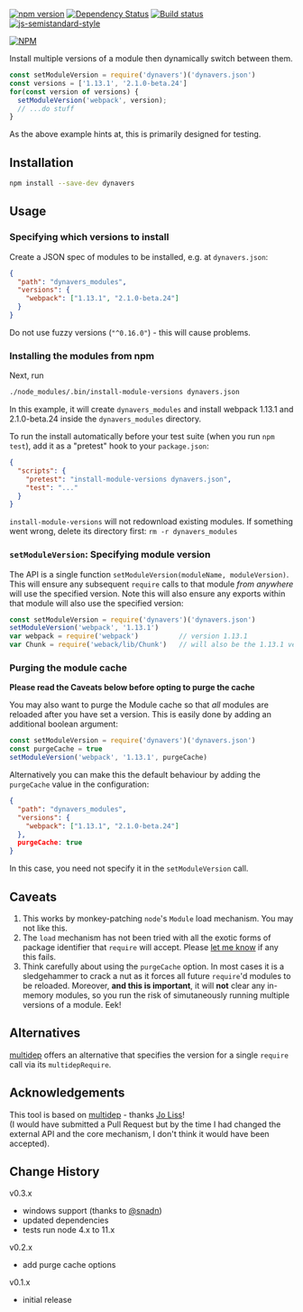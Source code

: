 [![npm version](https://badge.fury.io/js/dynavers.svg)](http://badge.fury.io/js/dynavers) [![Dependency Status](https://david-dm.org/numical/dynavers.svg)](https://david-dm.org/numical/dynavers) [![Build status](https://travis-ci.org/numical/dynavers.svg)](https://travis-ci.org/numical/dynavers) [![js-semistandard-style](https://img.shields.io/badge/code%20style-semistandard-brightgreen.svg?style=flat-square)](https://github.com/Flet/semistandard)

[![NPM](https://nodei.co/npm/dynavers.png?downloads=true&downloadRank=true&stars=true)](https://nodei.co/npm/dynavers/)

Install multiple versions of a module then dynamically switch between them.
```js
const setModuleVersion = require('dynavers')('dynavers.json')
const versions = ['1.13.1', '2.1.0-beta.24']
for(const version of versions) {
  setModuleVersion('webpack', version);
  // ...do stuff
}
```
As the above example hints at, this is primarily designed for testing.

## Installation

```bash
npm install --save-dev dynavers
```

## Usage

### Specifying which versions to install

Create a JSON spec of modules to be installed, e.g. at `dynavers.json`:
```json
{
  "path": "dynavers_modules",
  "versions": {
    "webpack": ["1.13.1", "2.1.0-beta.24"]
  }
}
```
Do not use fuzzy versions (`"^0.16.0"`) - this will cause problems.

### Installing the modules from npm
Next, run
```bash
./node_modules/.bin/install-module-versions dynavers.json
```

In this example, it will create `dynavers_modules` and install webpack
1.13.1 and 2.1.0-beta.24 inside the `dynavers_modules` directory.

To run the install automatically before your test suite (when you run `npm
test`), add it as a "pretest" hook to your `package.json`:

```json
{
  "scripts": {
    "pretest": "install-module-versions dynavers.json",
    "test": "..."
  }
}
```

`install-module-versions` will not redownload existing modules. If something went wrong,
delete its directory first: `rm -r dynavers_modules`

### `setModuleVersion`: Specifying module version
The API is a single function `setModuleVersion(moduleName, moduleVersion)`.
This will ensure any subsequent `require` calls to that module *from anywhere* will use the specified version.
Note this will also ensure any exports within that module will also use the specified version:
```js
const setModuleVersion = require('dynavers')('dynavers.json')
setModuleVersion('webpack', '1.13.1')
var webpack = require('webpack')          // version 1.13.1
var Chunk = require('weback/lib/Chunk')   // will also be the 1.13.1 version
```

### Purging the module cache
**Please read the Caveats below before opting to purge the cache**

You may also want to purge the Module cache so that *all* modules are reloaded after you have set a
version.
This is easily done by adding an additional boolean argument:
```js
const setModuleVersion = require('dynavers')('dynavers.json')
const purgeCache = true
setModuleVersion('webpack', '1.13.1', purgeCache)
```

Alternatively you can make this the default behaviour by adding the `purgeCache` value in the
configuration:
```json
{
  "path": "dynavers_modules",
  "versions": {
    "webpack": ["1.13.1", "2.1.0-beta.24"]
  },
  purgeCache: true
}
```
In this case, you need not specify it in the `setModuleVersion` call.


## Caveats
1. This works by monkey-patching `node`'s `Module` load mechanism.  You may not like this.
2. The `load` mechanism has not been tried with all the exotic forms of package identifier that `require` will
   accept.  Please [let me know](https://github.com/numical/dynavers/issues) if any this fails.
3. Think carefully about using the `purgeCache` option.  In most cases it is a sledgehammer to crack
   a nut as it forces all future `require`'d modules to be reloaded.  Moreover, **and this is important**, it
   will **not** clear any in-memory modules, so you run the risk of simutaneously running multiple versions of a
   module.  Eek!

## Alternatives
[multidep](https://github.com/joliss/node-multidep) offers an alternative that specifies the version
for a single `require` call via its `multidepRequire`.

## Acknowledgements
This tool is based on [multidep](https://github.com/joliss/node-multidep) - thanks [Jo
Liss](https://github.com/joliss)!  
(I would have submitted a Pull Request but by the time I had changed the external API and the core mechanism, I don't think it would have been accepted).

## Change History

v0.3.x
* windows support (thanks to [@snadn](https://github.com/snadn))
* updated dependencies
* tests run node 4.x to 11.x

v0.2.x
* add purge cache options

v0.1.x
* initial release
